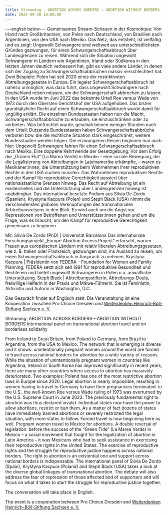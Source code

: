 ```yaml
---
title: Streaming - ABORTION ACROSS BORDERS – ABORTION WITHOUT BORDERS - Internationales Podium zu transnationalen Abtreibungsreisen und zu grenzenloser Solidarität
date: 2022-09-30 18:00:00
---
```


---english below---
Gemeinsames Stream-Schauen in der Kosmotique: Von Irland nach Großbritannien, von Polen nach Deutschland, von Brasilien nach Argentinien, von den USA nach Mexiko. Das Netz, das entsteht, ist vielfältig und es zeigt: Ungewollt Schwangere sind weltweit aus unterschiedlichsten Gründen gezwungen, für einen Schwangerschaftsabbruch über Landesgrenzen zu reisen.
Während sich die Situation ungewollt Schwangerer in Ländern wie Argentinien, Irland oder Südkorea in den letzten Jahren deutlich verbessert hat, gibt es viele andere Länder, in denen sich der Zugang zu Schwangerschaftsabbrüchen massiv verschlechtert hat. Zwei Bespiele: Polen hat seit 2020 eines der restriktivsten Abtreibungsgesetze in Europa. Ein legaler Schwangerschaftsabbruch ist nahezu unmöglich, was dazu führt, dass ungewollt Schwangere nach Deutschland reisen müssen, um die Schwangerschaft abbrechen zu lassen.
In den USA wurde im Juni 2022 das bekannte Urteil Roe versus Wade von 1973 durch den Obersten Gerichtshof der USA aufgehoben. Das bisher grundsätzliche Recht auf einen Schwangerschaftsabbruch wurde damit für ungültig erklärt. Die einzelnen Bundesstaaten haben nun die Macht, Schwangerschaftsabbrüche zu erlauben, sie einzuschränken oder zu verbieten. Was befürchtet wurde, geschah binnen weniger Stunden nach dem Urteil: Dutzende Bundesstaaten haben Schwangerschaftsabbrüche verboten bzw. die die rechtliche Situation stark eingeschränkt, weitere Bundesstaaten werden folgen.
Die erzwungenen Reisen beginnen nun auch hier: Ungewollt Schwangere fahren für einen Schwangerschaftsabbruch nach Mexiko. Eine doppelte Kehrtwende der Gesetzgebung: Vor dem Erfolg der „Grünen Flut“ (La Marea Verde) in Mexiko – eine soziale Bewegung, die die Legalisierung von Abtreibungen in Lateinamerika erkämpfte, – waren es Mexikaner:innen, die Unterstützung beim Wahrnehmen ihrer reproduktiven Rechte in den USA suchen mussten.
Das Wahrnehmen reproduktiver Rechte und der Kampf für reproduktive Gerechtigkeit passiert über nationalstaatliche Grenzen hinweg. Das Recht auf Abtreibung ist ein existenzielles und die Unterstützung über Landesgrenzen hinweg ist unabdingbar.
Das international besetzte Podium aus Silvia De Zordo (Spanien), Krystyna Kacpura (Polen) und Steph Black (USA) nimmt die verschiedensten globalen Verknüpfungen des transnationalen Arbtreibunsreisens in den Blick. Es wird auch um die Angst vor Repressionen von Betroffenen und Unterstützer:innen gehen und um die Frage, was es braucht, um den Kampf für reproduktive Gerechtigkeit gemeinsam zu beginnen.

Mit:
Silvia De Zordo (PhD) | Universität Barcelona
Das internationale Forschungsprojekt „Europe Abortion Access Project“ erforscht, warum Frauen aus europäischen Ländern mit relativ liberalen Abtreibungsgesetzen, wie z. B. Italien oder Frankreich, gezwungen sind, ins Ausland zu reisen, um einen Schwangerschaftsabbruch in Anspruch zu nehmen.
Krystyna Kacpura | Präsidentin von FEDERA – Foundation for Women and Family Planning. FEDERA setzt sich seit 1991 für reproduktive Gesundheit und Rechte ein und bietet ungewollt Schwangeren in Polen u.a. anwaltliche Unterstützung.
Steph Black | Abtreibungsstifterin, Abtreibungs-Doula, freiwillige Helferin in der Praxis und Mikwe-Führerin. Sie ist Feministin, Aktivistin und Autorin in Washington, D.C.

Das Gespräch findet auf Englisch statt.
Die Veranstaltung ist eine Kooperation zwischen Pro Choice Dresden und [Weiterdenken Heinrich-Böll-Stiftung Sachsen e. V.](https://calendar.boell.de/de/event/abortion-across-borders-abortion-without-borders)

Streaming: ABORTION ACROSS BORDERS – ABORTION WITHOUT BORDERS
International panel on transnational abortion travel and on borderless solidarity

From Ireland to Great Britain, from Poland to Germany, from Brazil to Argentina, from the USA to Mexico. The network that is emerging is diverse and it shows: unintentionally pregnant women around the world are forced to travel across national borders for abortion for a wide variety of reasons.
While the situation of unintentionally pregnant women in countries like Argentina, Ireland or South Korea has improved significantly in recent years, there are many other countries where access to abortion has massively deteriorated. Two examples: Poland has one of the most restrictive abortion laws in Europe since 2020. Legal abortion is nearly impossible, resulting in women having to travel to Germany to have their pregnancies terminated.
In the U.S., the well-known Roe versus Wade ruling of 1973 was overturned by the U.S. Supreme Court in June 2022. The previously fundamental right to abortion was thus declared invalid. Individual states now have the power to allow abortions, restrict or ban them. As a matter of fact dozens of states have immediately banned abortions or severely restricted the legal situation, with more states to follow.
Forced travel is now beginning here as well. Pregnant women travel to Mexico for abortions. A double reversal of legislation: before the success of the “Green Tide” (La Marea Verde) in Mexico – a social movement that fought for the legalization of abortion in Latin America – it was Mexicans who had to seek assistance in exercising their reproductive rights in the United States.
The exercise of reproductive rights and the struggle for reproductive justice happens across national borders. The right to abortion is an existential one and support across national borders is indispensable.
The international panel of Silvia De Zordo (Spain), Krystyna Kacpura (Poland) and Steph Black (USA) takes a look at the diverse global linkages of transnational abortion. The debate will also address the fear of repression of those affected and of supporters and will focus on what it takes to start the struggle for reproductive justice together.

The conversation will take place in English.

The event is a cooperation between Pro Choice Dresden and [Weiterdenken Heinrich-Böll-Stiftung Sachsen e. V.](https://calendar.boell.de/de/event/abortion-across-borders-abortion-without-borders)
